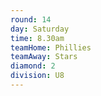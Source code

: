 ```yaml
---
round: 14
day: Saturday
time: 8.30am
teamHome: Phillies
teamAway: Stars
diamond: 2
division: U8
---
```

